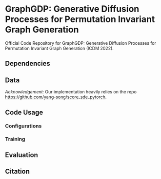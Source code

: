 # GraphGDP: Generative Diffusion Processes for Permutation Invariant Graph Generation

Official Code Repository for GraphGDP: Generative Diffusion Processes for Permutation Invariant Graph Generation (ICDM 2022).

## Dependencies 


## Data

*Acknowledgement:* Our implementation heavily relies on the repo https://github.com/yang-song/score_sde_pytorch. 

## Code Usage

### Configurations

### Training


## Evaluation


## Citation

